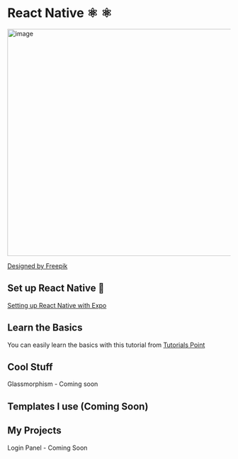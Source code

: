 # React Native ⚛️ ⚛️
<img width="512" height="512" alt="image" src="https://github.com/user-attachments/assets/cc148e8c-6ec6-402c-8176-5e8a7c81d78e" />

[Designed by Freepik](www.freepik.com)

## Set up React Native 🧱

[Setting up React Native with Expo](https://github.com/Shurkon/My-React-Native-Notes/wiki#setting-up-react-native-with-expo)

## Learn the Basics

You can easily learn the basics with this tutorial from [Tutorials Point](https://www.tutorialspoint.com/react_native/index.htm)

## Cool Stuff

Glassmorphism - Coming soon

## Templates I use (Coming Soon)


## My Projects

Login Panel - Coming Soon
